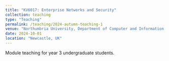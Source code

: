 ```yaml
---
title: "KV6017: Enterprise Networks and Security"
collection: teaching
type: "Teaching"
permalink: /teaching/2024-autumn-teaching-1
venue: "Northumbria University, Department of Computer and Information Sciences. Autumn"
date: 2024-10-01
location: "Newcastle, UK"
---
```

Module teaching for year 3 undergraduate students.

